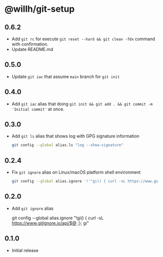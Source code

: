 # @willh/git-setup

## 0.6.2

- Add `git rc` for execute `git reset --hard && git clean -fdx` command with confirmation.
- Update README.md

## 0.5.0

- Update `git iac` that assume `main` branch for `git init`

## 0.4.0

- Add `git iac` alias that doing `git init && git add . && git commit -m 'Initial commit'` at once.

## 0.3.0

- Add `git ls` alias that shows log with GPG signature information

    ```sh
    git config --global alias.ls "log --show-signature"
    ```

## 0.2.4

- Fix `git ignore` alias on Linux/macOS platform shell environment

    ```sh
    git config --global alias.ignore '!'"gi() { curl -sL https://www.gitignore.io/api/\$@ ;}; gi"
    ```

## 0.2.0

- Add `git ignore` alias

    git config --global alias.ignore "!gi() { curl -sL https://www.gitignore.io/api/$@ ;}; gi"

## 0.1.0

- Initial release
